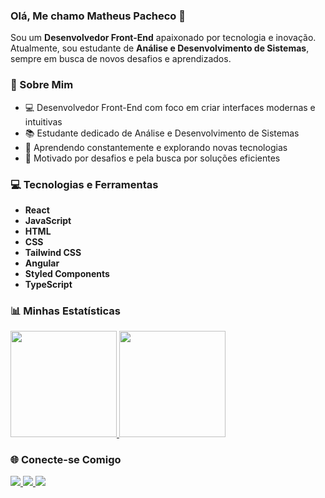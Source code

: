 ### Olá, Me chamo Matheus Pacheco 👋

Sou um **Desenvolvedor Front-End** apaixonado por tecnologia e inovação. Atualmente, sou estudante de **Análise e Desenvolvimento de Sistemas**, sempre em busca de novos desafios e aprendizados.

### 🚀 Sobre Mim
- 💻 Desenvolvedor Front-End com foco em criar interfaces modernas e intuitivas
- 📚 Estudante dedicado de Análise e Desenvolvimento de Sistemas
- 🌱 Aprendendo constantemente e explorando novas tecnologias
- 🎯 Motivado por desafios e pela busca por soluções eficientes

### 💻 Tecnologias e Ferramentas
- **React**
- **JavaScript**
- **HTML**
- **CSS**
- **Tailwind CSS**
- **Angular**
- **Styled Components**
- **TypeScript**

### 📊 Minhas Estatísticas
<div>
  <a href="https://github.com/pachecx">
    <img height="170em" src="https://github-readme-stats.vercel.app/api?username=pachecx&show_icons=true&theme=tokyonight&include_all_commits=true&count_private=true"/>
    <img height="170em" src="https://github-readme-stats.vercel.app/api/top-langs/?username=pachecx&layout=compact&langs_count=7&theme=tokyonight"/>
  </a>
</div>

### 🌐 Conecte-se Comigo 

<div> <a href="https://www.linkedin.com/in/matheus-pacheco-cruz/" target="_blank"> <img src="https://img.shields.io/badge/-LinkedIn-%230077B5?style=for-the-badge&logo=linkedin&logoColor=white" target="_blank"> </a> <a href="mailto:pachecx35@gmail.com" target="_blank"> <img src="https://img.shields.io/badge/-Gmail-%23333?style=for-the-badge&logo=gmail&logoColor=white" target="_blank"> </a> <a href="https://wa.me/5599981443961" target="_blank"> <img src="https://img.shields.io/badge/WhatsApp-25D366?style=for-the-badge&logo=whatsapp&logoColor=white" target="_blank"> </a> 
</div>
